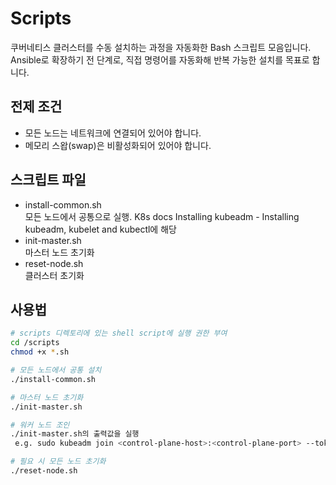 # Scripts

쿠버네티스 클러스터를 수동 설치하는 과정을 자동화한 Bash 스크립트 모음입니다.  
Ansible로 확장하기 전 단계로, 직접 명령어를 자동화해 반복 가능한 설치를 목표로 합니다.

## 전제 조건
- 모든 노드는 네트워크에 연결되어 있어야 합니다.
- 메모리 스왑(swap)은 비활성화되어 있어야 합니다.

## 스크립트 파일
- install-common.sh  
  모든 노드에서 공통으로 실행. K8s docs Installing kubeadm - Installing kubeadm, kubelet and kubectl에 해당
- init-master.sh  
  마스터 노드 초기화
- reset-node.sh  
  클러스터 초기화

## 사용법
```bash
# scripts 디렉토리에 있는 shell script에 실행 권한 부여
cd /scripts
chmod +x *.sh

# 모든 노드에서 공통 설치
./install-common.sh

# 마스터 노드 초기화
./init-master.sh

# 워커 노드 조인
./init-master.sh의 출력값을 실행
 e.g. sudo kubeadm join <control-plane-host>:<control-plane-port> --token <token> --discovery-token-ca-cert-hash sha256:<hash>

# 필요 시 모든 노드 초기화
./reset-node.sh
```